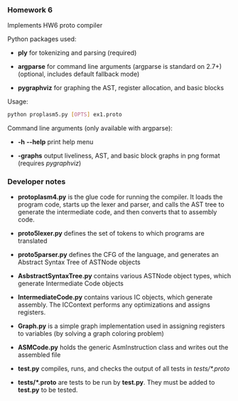 ### Homework 6
Implements HW6 proto compiler

Python packages used:

* **ply** for tokenizing and parsing (required)

* **argparse** for command line arguments (argparse is standard on 2.7+) (optional, includes default fallback mode)

* **pygraphviz** for graphing the AST, register allocation, and basic blocks

Usage:

```bash
python proplasm5.py [OPTS] ex1.proto
```

Command line arguments (only available with argparse):

* **-h** **--help** print help menu

* **-graphs** output liveliness, AST, and basic block graphs in png format (requires _pygraphviz_)

### Developer notes
* **protoplasm4.py** is the glue code for running the compiler. It loads the program code, starts up the lexer and parser, and calls the AST tree to generate the intermediate code, and then converts that to assembly code.

* **proto5lexer.py** defines the set of tokens to which programs are translated

* **proto5parser.py** defines the CFG of the language, and generates an Abstract Syntax Tree of ASTNode objects

* **AsbstractSyntaxTree.py** contains various ASTNode object types, which generate Intermediate Code objects

* **IntermediateCode.py** contains various IC objects, which generate assembly. The ICContext performs any optimizations and assigns registers.

* **Graph.py** is a simple graph implementation used in assigning registers to variables (by solving a graph coloring problem)

* **ASMCode.py** holds the generic AsmInstruction class and writes out the assembled file

* **test.py** compiles, runs, and checks the output of all tests in _tests/*.proto_

* **tests/*.proto** are tests to be run by **test.py**. They must be added to **test.py** to be tested.

